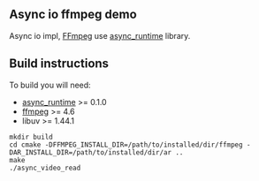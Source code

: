 ## Async io ffmpeg demo
Async io impl, [FFmpeg](https://github.com/fdimushka/FFmpeg) use [async_runtime](https://github.com/fdimushka/async_runtime) 
library.

## Build instructions
To build you will need:

* [async_runtime](https://github.com/fdimushka/async_runtime) >= 0.1.0
* [ffmpeg](https://github.com/fdimushka/FFmpeg) >= 4.6
* libuv >= 1.44.1

```
mkdir build
cd cmake -DFFMPEG_INSTALL_DIR=/path/to/installed/dir/ffmpeg -DAR_INSTALL_DIR=/path/to/installed/dir/ar ..
make 
./async_video_read
``` 

